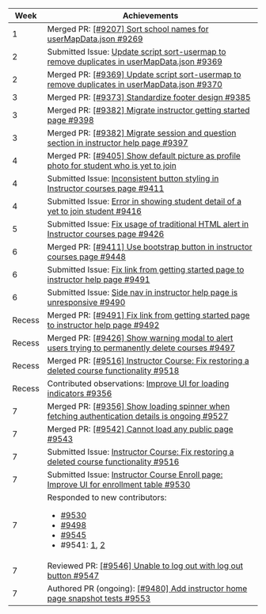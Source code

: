 Week | Achievements
---- | ------------
1 | Merged PR: [[#9207] Sort school names for userMapData.json #9269](https://github.com/TEAMMATES/teammates/pull/9269)
2 | Submitted Issue: [Update script sort-usermap to remove duplicates in userMapData.json #9369](https://github.com/TEAMMATES/teammates/issues/9369)
2 | Merged PR: [[#9369] Update script sort-usermap to remove duplicates in userMapData.json #9370](https://github.com/TEAMMATES/teammates/pull/9370)
3 | Merged PR: [[#9373] Standardize footer design #9385](https://github.com/TEAMMATES/teammates/pull/9385)
3 | Merged PR: [[#9382] Migrate instructor getting started page #9398](https://github.com/TEAMMATES/teammates/pull/9398)
3 | Merged PR: [[#9382] Migrate session and question section in instructor help page #9397](https://github.com/TEAMMATES/teammates/pull/9397)
4 | Merged PR: [[#9405] Show default picture as profile photo for student who is yet to join ](https://github.com/TEAMMATES/teammates/pull/9414)
4 | Submitted Issue: [Inconsistent button styling in Instructor courses page #9411](https://github.com/TEAMMATES/teammates/issues/9411)
4 | Submitted Issue: [Error in showing student detail of a yet to join student #9416](https://github.com/TEAMMATES/teammates/issues/9416)
5 | Submitted Issue: [Fix usage of traditional HTML alert in Instructor courses page #9426](https://github.com/TEAMMATES/teammates/issues/9426)
6 | Merged PR: [[#9411] Use bootstrap button in instructor courses page #9448](https://github.com/TEAMMATES/teammates/pull/9448)
6 | Submitted Issue: [Fix link from getting started page to instructor help page #9491](https://github.com/TEAMMATES/teammates/issues/9491)
6 | Submitted Issue: [Side nav in instructor help page is unresponsive #9490](https://github.com/TEAMMATES/teammates/issues/9490)
Recess | Merged PR: [[#9491] Fix link from getting started page to instructor help page #9492](https://github.com/TEAMMATES/teammates/pull/9492)
Recess | Merged PR: [[#9426] Show warning modal to alert users trying to permanently delete courses #9497](https://github.com/TEAMMATES/teammates/pull/9497)
Recess | Merged PR: [[#9516] Instructor Course: Fix restoring a deleted course functionality #9518](https://github.com/TEAMMATES/teammates/pull/9518)
Recess | Contributed observations: [Improve UI for loading indicators #9356](https://github.com/TEAMMATES/teammates/issues/9356#issuecomment-468240902)
7 | Merged PR: [[#9356] Show loading spinner when fetching authentication details is ongoing #9527](https://github.com/TEAMMATES/teammates/pull/9527)
7 | Merged PR: [[#9542] Cannot load any public page #9543](https://github.com/TEAMMATES/teammates/pull/9543)
7 | Submitted Issue: [Instructor Course: Fix restoring a deleted course functionality #9516](https://github.com/TEAMMATES/teammates/issues/9516)
7 | Submitted Issue: [Instructor Course Enroll page: Improve UI for enrollment table #9530](https://github.com/TEAMMATES/teammates/issues/9530)
7 | Responded to new contributors: <ul><li> [#9530](https://github.com/TEAMMATES/teammates/issues/9530#issuecomment-469044652) </li> <li> [#9498](https://github.com/TEAMMATES/teammates/pull/9498#issuecomment-467044070) </li> <li> [#9545](https://github.com/TEAMMATES/teammates/issues/9545) </li> <li> #9541: [1](https://github.com/TEAMMATES/teammates/issues/9541#issuecomment-470048918), [2](https://github.com/TEAMMATES/teammates/issues/9541#issuecomment-470058349) </li>
7 | Reviewed PR: [[#9546] Unable to log out with log out button #9547](https://github.com/TEAMMATES/teammates/pull/9547)
7 | Authored PR (ongoing): [[#9480] Add instructor home page snapshot tests #9553](https://github.com/TEAMMATES/teammates/pull/9553)